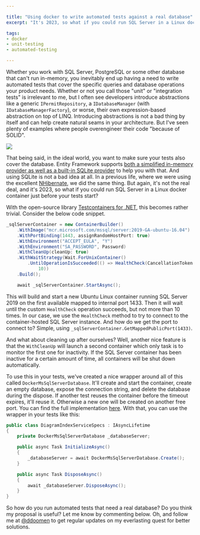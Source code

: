 ```yaml
---

title: "Using docker to write automated tests against a real database"
excerpt: "It's 2023, so what if you could run SQL Server in a Linux docker container just before your tests start?"

tags:
- docker
- unit-testing
- automated-testing

---
```


Whether you work with SQL Server, PostgreSQL or some other database that can't run in-memory, you inevitably end up having a need to write automated tests that cover the specific queries and database operations your product needs. Whether or not you call those "unit" or "integration tests" is irrelevant to me, but I often see developers introduce abstractions like a generic `IPermitRepository`, a `IDatabaseManager` (with `IDatabaseManagerFactory`), or worse, their own expression-based abstraction on top of LINQ. Introducing abstractions is not a bad thing by itself and can help create natural seams in your architecture. But I've seen plenty of examples where people overengineer their code "because of SOLID". 

<img src="{{ site.url }}{{ site.baseurl }}/assets/images/posts/2023/docker.png" class="align-center"/> 

That being said, in the ideal world, you want to make sure your tests also cover the database. Entity Framework supports [both a simplified in-memory provider as well as a built-in SQLite provider](https://learn.microsoft.com/en-us/ef/core/testing/) to help you with that. And using SQLite is not a bad idea at all. In a previous life, where we were using the excellent [NHibernate](https://nhibernate.info/), we did the same thing. But again, it's not the real deal, and it's 2023, so what if you could run SQL Server in a Linux docker container just before your tests start? 

With the open-source library [Testcontainers for .NET](https://dotnet.testcontainers.org/), this becomes rather trivial. Consider the below code snippet. 

```csharp
_sqlServerContainer = new ContainerBuilder()
    .WithImage("mcr.microsoft.com/mssql/server:2019-GA-ubuntu-16.04")
    .WithPortBinding(1443, assignRandomHostPort: true)
    .WithEnvironment("ACCEPT_EULA", "Y")
    .WithEnvironment("SA_PASSWORD", Password)
    .WithCleanUp(cleanUp: true)
    .WithWaitStrategy(Wait.ForUnixContainer()
        .UntilOperationIsSucceeded(() => HealthCheck(CancellationToken.None).GetAwaiter().GetResult(),
            10))
    .Build();

    await _sqlServerContainer.StartAsync();
```

This will build and start a new Ubuntu Linux container running SQL Server 2019 on the first available mapped to internal port 1433. Then it will wait until the custom `HealthCheck` operation succeeds, but not more than 10 times. In our case, we use the `HealthCheck` method to try to connect to the container-hosted SQL Server instance. And how do we get the port to connect to? Simple, using `_sqlServerContainer.GetMappedPublicPort(1433)`.

And what about cleaning up after ourselves? Well, another nice feature is that the `WithCleanUp` will launch a second container which only task is to monitor the first one for inactivity. If the SQL Server container has been inactive for a certain amount of time, all containers will be shut down automatically. 

To use this in your tests, we've created a nice wrapper around all of this called `DockerMsSqlServerDatabase`. It'll create and start the container, create an empty database, expose the connection string, and delete the database during the dispose. If another test reuses the container before the timeout expires, it'll reuse it. Otherwise a new one will be created on another free port. You can find the full implementation [here](https://gist.github.com/dennisdoomen/9a97e07a4c4a8f2eef3af5ac293d6759). With that, you can use the wrapper in your tests like this:

```csharp
public class DiagramIndexServiceSpecs : IAsyncLifetime
{
    private DockerMsSqlServerDatabase _databaseServer;

    public async Task InitializeAsync()
    {
        _databaseServer = await DockerMsSqlServerDatabase.Create();
    }

    public async Task DisposeAsync()
    {
        await _databaseServer.DisposeAsync();
    }
}
```

So how do you run automated tests that need a real database? Do you think my proposal is useful? Let me know by commenting below. Oh, and follow me at [@ddoomen](https://twitter.com/ddoomen) to get regular updates on my everlasting quest for better solutions.
